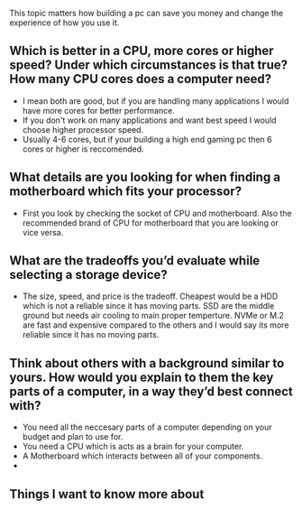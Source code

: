 This topic matters how building a pc can save you money and change the experience of how you use it.

## Which is better in a CPU, more cores or higher speed? Under which circumstances is that true? How many CPU cores does a computer need?
- I mean both are good, but if you are handling many applications I would have more cores for better performance.
- If you don't work on many applications and want best speed I would choose higher processor speed.
- Usually 4-6 cores, but if your building a high end gaming pc then 6 cores or higher is reccomended.
  
## What details are you looking for when finding a motherboard which fits your processor?
- First you look by checking the socket of CPU and motherboard. Also the recommended brand of CPU for motherboard that you are looking or vice versa.
  
## What are the tradeoffs you’d evaluate while selecting a storage device?
- The size, speed, and price is the tradeoff. Cheapest would be a HDD which is not a reliable since it has moving parts. SSD are the middle ground but needs air cooling to main proper temperture. NVMe or M.2 are fast and expensive compared to the others and I would say its more reliable since it has no moving parts.

## Think about others with a background similar to yours. How would you explain to them the key parts of a computer, in a way they’d best connect with?
- You need all the neccesary parts of a computer depending on your budget and plan to use for.
- You need a CPU which is acts as a brain for your computer.
- A Motherboard which interacts between all of your components.
- 

## Things I want to know more about
